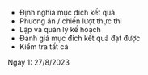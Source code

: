 - Định nghĩa mục đích kết quả
- Phương án / chiến lượt thực thi
- Lập và quản lý kế hoạch
- Đánh giá mục đích kết quả đạt được
- Kiểm tra tất cả

Ngày 1: 27/8/2023
